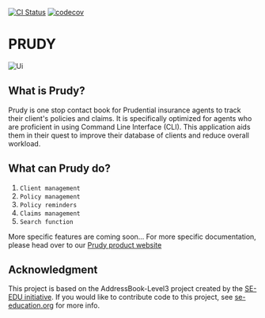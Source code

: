 [![CI Status](https://github.com/AY2425S1-CS2103T-T14-1/tp/workflows/Java%20CI/badge.svg)](https://github.com/AY2425S1-CS2103T-T14-1/tp/actions)
[![codecov](https://codecov.io/gh/AY2425S1-CS2103T-T14-1/tp/branch/main/graph/badge.svg?token=your-token)](https://codecov.io/gh/AY2425S1-CS2103T-T14-1/tp)

# PRUDY

![Ui](docs/images/Ui.png)

## What is Prudy?
Prudy is  one stop contact book for Prudential insurance agents to track their client's policies and claims. It is specifically optimized for agents who are proficient in using Command Line Interface (CLI). This application aids them in their quest to improve their database of clients and reduce overall workload.

## What can Prudy do?
1. ```Client management``` 
2. ```Policy management```
3. ```Policy reminders```
4. ```Claims management```
5. ```Search function```

More specific features are coming soon...
For more specific documentation, please head over to our [Prudy product website](https://ay2425s1-cs2103t-t14-1.github.io/tp/)


## Acknowledgment
This project is based on the AddressBook-Level3 project created by the [SE-EDU initiative](https://se-education.org).
If you would like to contribute code to this project, see [se-education.org](https://se-education.org/#contributing-to-se-edu) for more info.

